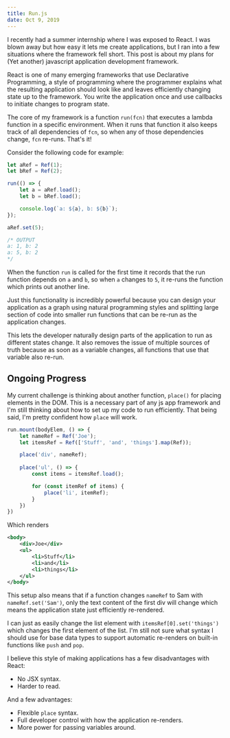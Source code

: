 ```yaml
---
title: Run.js
date: Oct 9, 2019
---
```


I recently had a summer internship where I was exposed to React. I was blown away but how easy it lets me create applications, but I ran into a few situations where the framework fell short. This post is about my plans for (Yet another) javascript application development framework.

React is one of many emerging frameworks that use Declarative Programming, a style of programming where the programmer explains what the resulting application should look like and leaves efficiently changing state up to the framework. You write the application once and use callbacks to initiate changes to program state.

The core of my framework is a function `run(fcn)` that executes a lambda function in a specific environment. When it runs that function it also keeps track of all dependencies of `fcn`, so when any of those dependencies change, `fcn` re-runs. That's it!

Consider the following code for example:

```js
let aRef = Ref(1);
let bRef = Ref(2);

run(() => {
    let a = aRef.load();
    let b = bRef.load();

    console.log(`a: ${a}, b: ${b}`);
});

aRef.set(5);

/* OUTPUT
a: 1, b: 2
a: 5, b: 2
*/
```

When the function `run` is called for the first time it records that the run function depends on `a` and `b`, so when `a` changes to `5`, it re-runs the function which prints out another line.

Just this functionality is incredibly powerful because you can design your application as a graph using natural programming styles and splitting large section of code into smaller run functions that can be re-run as the application changes.

This lets the developer naturally design parts of the application to run as different states change. It also removes the issue of multiple sources of truth because as soon as a variable changes, all functions that use that variable also re-run.

## Ongoing Progress

My current challenge is thinking about another function, `place()` for placing elements in the DOM. This is a necessary part of any js app framework and I'm still thinking about how to set up my code to run efficiently. That being said, I'm pretty confident how `place` will work.

```js
run.mount(bodyElem, () => {
    let nameRef = Ref('Joe');
    let itemsRef = Ref(['Stuff', 'and', 'things'].map(Ref));

    place('div', nameRef);
    
    place('ul', () => {
        const items = itemsRef.load();

        for (const itemRef of items) {
            place('li', itemRef);
        }
    })
})
```

Which renders

```xml
<body>
    <div>Joe</div>
    <ul>
        <li>Stuff</li>
        <li>and</li>
        <li>things</li>
    </ul>
</body>
```

This setup also means that if a function changes `nameRef` to Sam with `nameRef.set('Sam')`, only the text content of the first div will change which means the application state just efficiently re-rendered.

I can just as easily change the list element with `itemsRef[0].set('things')` which changes the first element of the list. I'm still not sure what syntax I should use for base data types to support automatic re-renders on built-in functions like `push` and `pop`.

I believe this style of making applications has a few disadvantages with React:

- No JSX syntax.
- Harder to read.

And a few advantages:

- Flexible `place` syntax.
- Full developer control with how the application re-renders.
- More power for passing variables around.
